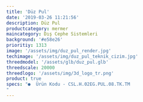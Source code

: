 ```yaml
---
title: 'Düz Pul'
date: '2019-03-26 11:21:56'
description: Düz Pul
productcategory: mermer
maincategory: Dış Cephe Sistemleri
background: '#e58e26'
prioritiy: 1313
image: '/assets/img/duz_pul_render.jpg'
techimage: '/assets/img/duz_pul_teknik_cizim.jpg'
threedmodel: '/assets/glb/duz_pul.glb'
threedscale: 20000
threedlogo: '/assets/img/3d_logo_tr.png'
product: true
specs: "●  Ürün Kodu - CSL.H.02EG.PUL.08.TK.TM
"
---
```

